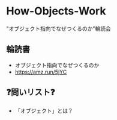 # How-Objects-Work

"オブジェクト指向でなぜつくるのか"輪読会

## 輪読書

- オブジェクト指向でなぜつくるのか
- https://amz.run/5jYC

## ❓問いリスト❓

- 「オブジェクト」とは？
